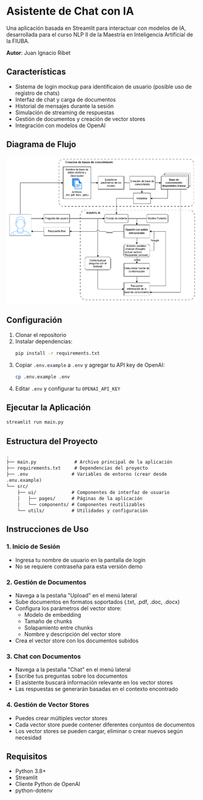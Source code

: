 # Asistente de Chat con IA

Una aplicación basada en Streamlit para interactuar con modelos de IA, desarrollada para el curso NLP II de la Maestría en Inteligencia Artificial de la FIUBA.

**Autor**: Juan Ignacio Ribet

## Características

- Sistema de login mockup para identificaion de usuario (posible uso de registro de chats)
- Interfaz de chat y carga de documentos
- Historial de mensajes durante la sesión
- Simulación de streaming de respuestas
- Gestión de documentos y creación de vector stores
- Integración con modelos de OpenAI

## Diagrama de Flujo

![Diagrama de Flujo](./images/Diagrama_TP_NLPII.drawio.png)

## Configuración

1. Clonar el repositorio
2. Instalar dependencias:
   ```bash
   pip install -r requirements.txt
   ```
3. Copiar `.env.example` a `.env` y agregar tu API key de OpenAI:
   ```bash
   cp .env.example .env
   ```
4. Editar `.env` y configurar tu `OPENAI_API_KEY`

## Ejecutar la Aplicación

```bash
streamlit run main.py
```

## Estructura del Proyecto

```
.
├── main.py              # Archivo principal de la aplicación
├── requirements.txt     # Dependencias del proyecto
├── .env                # Variables de entorno (crear desde .env.example)
└── src/
    ├── ui/             # Componentes de interfaz de usuario
    │   ├── pages/      # Páginas de la aplicación
    │   └── components/ # Componentes reutilizables
    └── utils/          # Utilidades y configuración
```

## Instrucciones de Uso

### 1. Inicio de Sesión
- Ingresa tu nombre de usuario en la pantalla de login
- No se requiere contraseña para esta versión demo

### 2. Gestión de Documentos
- Navega a la pestaña "Upload" en el menú lateral
- Sube documentos en formatos soportados (.txt, .pdf, .doc, .docx)
- Configura los parámetros del vector store:
  - Modelo de embedding
  - Tamaño de chunks
  - Solapamiento entre chunks
  - Nombre y descripción del vector store
- Crea el vector store con los documentos subidos

### 3. Chat con Documentos
- Navega a la pestaña "Chat" en el menú lateral
- Escribe tus preguntas sobre los documentos
- El asistente buscará información relevante en los vector stores
- Las respuestas se generarán basadas en el contexto encontrado

### 4. Gestión de Vector Stores
- Puedes crear múltiples vector stores
- Cada vector store puede contener diferentes conjuntos de documentos
- Los vector stores se pueden cargar, eliminar o crear nuevos según necesidad

## Requisitos

- Python 3.8+
- Streamlit
- Cliente Python de OpenAI
- python-dotenv